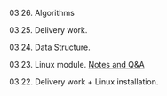 
03.26. Algorithms

03.25. Delivery work.

03.24. Data Structure.

03.23. Linux module. [Notes and Q&A](https://github.com/MrDanielHarka/learning/blob/main/linux.md)

03.22. Delivery work + Linux installation.
